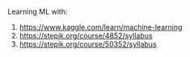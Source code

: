 Learning ML with:
1. https://www.kaggle.com/learn/machine-learning
2. https://stepik.org/course/4852/syllabus
3. https://stepik.org/course/50352/syllabus